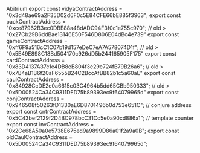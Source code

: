 Abitrium
export const vidyaContractAddress = "0x3d48ae69a2F35D02d6F0c5E84CFE66bE885f3963";
export const packContractAddress = "0xce87962B3ec0DBE88a48dADC94F3f0c1e755c970"; // old > "0x27Cb29B6ddBae13146E50F546D806E04dBc4e739"
export const gameContractAddress = "0xff6F9a516cC1C07b19d157eDeC7eA7A578074D1f"; // old > "0x5E49E898C18Bd504170c926dD5b244165905F175"
export const cardContractAddress = "0x83D4137A37c1e4DB8eB804f3e29e724fB79B26a6"; // old > "0x7B4aB1B6f20aF6555B24C2BccAfBB82b1c5a60aE"
export const caulContractAddress = "0x84928CcDE2e0a6615c03C4964b5dd65CBb950333"; // old > "0x5D00524Ca34C9311DED75b89393ec9f64079965d"
export const conjContractAddress = "0x946508f50263fD1330aE6D8701496b0d753e651C"; // conjure address
export const cntrContractAddress = "0x5C43bef2129f2D4BC978bcC31Cc5e0a90cd886a1"; // template counter
export const invContractAddress = "0x2Ce68A50a0e5738E675ed9a9899D86a01f2a9a0B";
export const oldCaulContractAddress = "0x5D00524Ca34C9311DED75b89393ec9f64079965d";